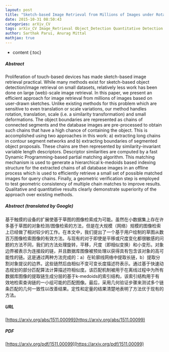 ```yaml
---
layout: post
title: "Sketch-based Image Retrieval from Millions of Images under Rotation, Translation and Scale Variations"
date: 2015-10-31 08:50:43
categories: arXiv_CV
tags: arXiv_CV Image_Retrieval Object_Detection Quantitative Detection
author: Sarthak Parui, Anurag Mittal
mathjax: true
---
```


* content
{:toc}

##### Abstract
Proliferation of touch-based devices has made sketch-based image retrieval practical. While many methods exist for sketch-based object detection/image retrieval on small datasets, relatively less work has been done on large (web)-scale image retrieval. In this paper, we present an efficient approach for image retrieval from millions of images based on user-drawn sketches. Unlike existing methods for this problem which are sensitive to even translation or scale variations, our method handles rotation, translation, scale (i.e. a similarity transformation) and small deformations. The object boundaries are represented as chains of connected segments and the database images are pre-processed to obtain such chains that have a high chance of containing the object. This is accomplished using two approaches in this work: a) extracting long chains in contour segment networks and b) extracting boundaries of segmented object proposals. These chains are then represented by similarity-invariant variable length descriptors. Descriptor similarities are computed by a fast Dynamic Programming-based partial matching algorithm. This matching mechanism is used to generate a hierarchical k-medoids based indexing structure for the extracted chains of all database images in an offline process which is used to efficiently retrieve a small set of possible matched images for query chains. Finally, a geometric verification step is employed to test geometric consistency of multiple chain matches to improve results. Qualitative and quantitative results clearly demonstrate superiority of the approach over existing methods.

##### Abstract (translated by Google)
基于触摸的设备的扩展使基于草图的图像检索成为可能。虽然在小数据集上存在许多基于草图的对象检测/图像检索的方法，但是在大规模（网络）规模的图像检索上已经做了相对较少的工作。在本文中，我们提出了一个基于用户绘制的草图从数百万图像检索图像的有效方法。与现有的对于即使是平移或尺度变化都很敏感的问题的方法不同，我们的方法处理旋转，平移，尺度（即相似变换）和小变形。对象边界被表示为连接段的链，并且数据库图像被预处理以获得具有包含该对象的高可能性的链。这是通过两种方法完成的：a）在轮廓线网络中提取长链，b）提取分割对象提议的边界。这些链然后由相似不变可变长度描述符表示。通过基于快速动态规划的部分匹配算法计​​算描述符相似度。该匹配机制被用于在离线过程中为所有数据库图像的提取链生成分层的基于k-medoids的索引结构，该索引结构用于有效地检索查询链的一小组可能的匹配图像。最后，采用几何验证步骤来测试多个链条匹配的几何一致性以改善结果。定性和定量的结果清楚地表明了方法优于现有的方法。

##### URL
[https://arxiv.org/abs/1511.00099](https://arxiv.org/abs/1511.00099)

##### PDF
[https://arxiv.org/pdf/1511.00099](https://arxiv.org/pdf/1511.00099)

